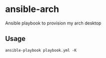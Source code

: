 # ansible-arch
Ansible playbook to provision my arch desktop

## Usage

    ansible-playbook playbook.yml -K
